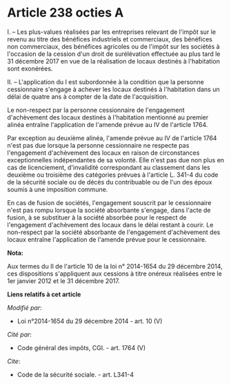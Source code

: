 # Article 238 octies A

I. – Les plus-values réalisées par les entreprises relevant de l'impôt sur le revenu au titre des bénéfices industriels et
commerciaux, des bénéfices non commerciaux, des bénéfices agricoles ou de l'impôt sur les sociétés à l'occasion de la cession
d'un droit de surélévation effectuée au plus tard le 31 décembre 2017 en vue de la réalisation de locaux destinés à
l'habitation sont exonérées.

II. – L'application du I est subordonnée à la condition que la personne cessionnaire s'engage à achever les locaux destinés à
l'habitation dans un délai de quatre ans à compter de la date de l'acquisition.

Le non-respect par la personne cessionnaire de l'engagement d'achèvement des locaux destinés à l'habitation mentionné au
premier alinéa entraîne l'application de l'amende prévue au IV de l'article 1764. 

Par exception au deuxième alinéa, l'amende prévue au IV de l'article 1764 n'est pas due lorsque la personne cessionnaire ne
respecte pas l'engagement d'achèvement des locaux en raison de circonstances exceptionnelles indépendantes de sa volonté.
Elle n'est pas due non plus en cas de licenciement, d'invalidité correspondant au classement dans les deuxième ou troisième
des catégories prévues à l'article L. 341-4 du code de la sécurité sociale ou de décès du contribuable ou de l'un des époux
soumis à une imposition commune.

En cas de fusion de sociétés, l'engagement souscrit par le cessionnaire n'est pas rompu lorsque la société absorbante
s'engage, dans l'acte de fusion, à se substituer à la société absorbée pour le respect de l'engagement d'achèvement des
locaux dans le délai restant à courir. Le non-respect par la société absorbante de l'engagement d'achèvement des locaux
entraîne l'application de l'amende prévue pour le cessionnaire.

**Nota:**

Aux termes du II de l'article 10 de la loi n° 2014-1654 du 29 décembre 2014, ces dispositions s'appliquent aux cessions à
titre onéreux réalisées entre le 1er janvier 2012 et le 31 décembre 2017.

**Liens relatifs à cet article**

_Modifié par_:

  - Loi n°2014-1654 du 29 décembre 2014 - art. 10 (V)

_Cité par_:

  - Code général des impôts, CGI. - art. 1764 (V)

_Cite_:

  - Code de la sécurité sociale. - art. L341-4
